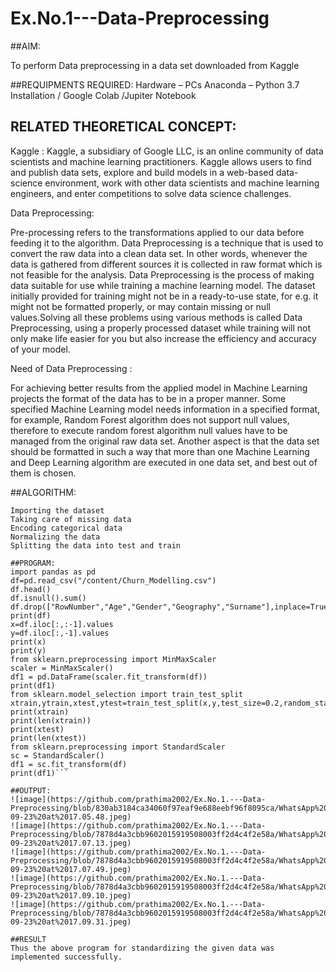 # Ex.No.1---Data-Preprocessing
##AIM:

To perform Data preprocessing in a data set downloaded from Kaggle

##REQUIPMENTS REQUIRED:
Hardware – PCs
Anaconda – Python 3.7 Installation / Google Colab /Jupiter Notebook

## RELATED THEORETICAL CONCEPT:

Kaggle :
Kaggle, a subsidiary of Google LLC, is an online community of data scientists and machine learning practitioners. Kaggle allows users to find and publish data sets, explore and build models in a web-based data-science environment, work with other data scientists and machine learning engineers, and enter competitions to solve data science challenges.

Data Preprocessing:

Pre-processing refers to the transformations applied to our data before feeding it to the algorithm. Data Preprocessing is a technique that is used to convert the raw data into a clean data set. In other words, whenever the data is gathered from different sources it is collected in raw format which is not feasible for the analysis.
Data Preprocessing is the process of making data suitable for use while training a machine learning model. The dataset initially provided for training might not be in a ready-to-use state, for e.g. it might not be formatted properly, or may contain missing or null values.Solving all these problems using various methods is called Data Preprocessing, using a properly processed dataset while training will not only make life easier for you but also increase the efficiency and accuracy of your model.

Need of Data Preprocessing :

For achieving better results from the applied model in Machine Learning projects the format of the data has to be in a proper manner. Some specified Machine Learning model needs information in a specified format, for example, Random Forest algorithm does not support null values, therefore to execute random forest algorithm null values have to be managed from the original raw data set.
Another aspect is that the data set should be formatted in such a way that more than one Machine Learning and Deep Learning algorithm are executed in one data set, and best out of them is chosen.


##ALGORITHM:
```Importing the libraries
Importing the dataset
Taking care of missing data
Encoding categorical data
Normalizing the data
Splitting the data into test and train

##PROGRAM:
import pandas as pd
df=pd.read_csv("/content/Churn_Modelling.csv")
df.head()
df.isnull().sum()
df.drop(["RowNumber","Age","Gender","Geography","Surname"],inplace=True,axis=1)
print(df)
x=df.iloc[:,:-1].values
y=df.iloc[:,-1].values
print(x)
print(y)
from sklearn.preprocessing import MinMaxScaler
scaler = MinMaxScaler()
df1 = pd.DataFrame(scaler.fit_transform(df))
print(df1)
from sklearn.model_selection import train_test_split
xtrain,ytrain,xtest,ytest=train_test_split(x,y,test_size=0.2,random_state=2)
print(xtrain)
print(len(xtrain))
print(xtest)
print(len(xtest))
from sklearn.preprocessing import StandardScaler
sc = StandardScaler()
df1 = sc.fit_transform(df)
print(df1)```

##OUTPUT:
![image](https://github.com/prathima2002/Ex.No.1.---Data-Preprocessing/blob/830ab3184ca34060f97eaf9e688eebf96f8095ca/WhatsApp%20Image%202022-09-23%20at%2017.05.48.jpeg)
![image](https://github.com/prathima2002/Ex.No.1.---Data-Preprocessing/blob/7878d4a3cbb9602015919508003ff2d4c4f2e58a/WhatsApp%20Image%202022-09-23%20at%2017.07.13.jpeg)
![image](https://github.com/prathima2002/Ex.No.1.---Data-Preprocessing/blob/7878d4a3cbb9602015919508003ff2d4c4f2e58a/WhatsApp%20Image%202022-09-23%20at%2017.07.49.jpeg)
![image](https://github.com/prathima2002/Ex.No.1.---Data-Preprocessing/blob/7878d4a3cbb9602015919508003ff2d4c4f2e58a/WhatsApp%20Image%202022-09-23%20at%2017.09.10.jpeg)
![image](https://github.com/prathima2002/Ex.No.1.---Data-Preprocessing/blob/7878d4a3cbb9602015919508003ff2d4c4f2e58a/WhatsApp%20Image%202022-09-23%20at%2017.09.31.jpeg)

##RESULT
Thus the above program for standardizing the given data was implemented successfully.
